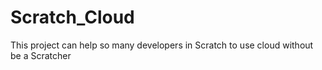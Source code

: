 # Scratch_Cloud
This project can help so many developers in Scratch to use cloud without be a Scratcher
